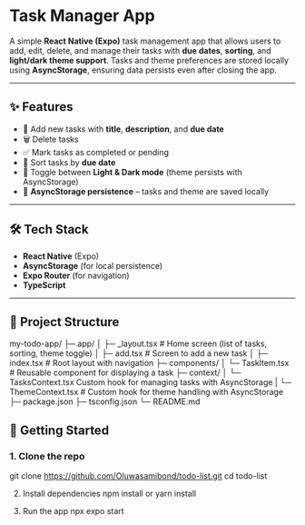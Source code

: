 # Task Manager App

A simple **React Native (Expo)** task management app that allows users to add, edit, delete, and manage their tasks with **due dates**, **sorting**, and **light/dark theme support**. Tasks and theme preferences are stored locally using **AsyncStorage**, ensuring data persists even after closing the app.

---

## ✨ Features

- 📌 Add new tasks with **title**, **description**, and **due date**
- 🗑️ Delete tasks
- ✅ Mark tasks as completed or pending
- 📅 Sort tasks by **due date**
- 🌙 Toggle between **Light & Dark mode** (theme persists with AsyncStorage)
- 💾 **AsyncStorage persistence** – tasks and theme are saved locally

---

## 🛠️ Tech Stack

- **React Native** (Expo)
- **AsyncStorage** (for local persistence)
- **Expo Router** (for navigation)
- **TypeScript**

---

## 📂 Project Structure

my-todo-app/
├─ app/
│ ├─ \_layout.tsx # Home screen (list of tasks, sorting, theme toggle)
│ ├─ add.tsx # Screen to add a new task
│ ├─ index.tsx # Root layout with navigation
├─ components/
│ └─ TaskItem.tsx # Reusable component for displaying a task
├─ context/
│ └─ TasksContext.tsx Custom hook for managing tasks with AsyncStorage
| └─ ThemeContext.tsx # Custom hook for theme handling with AsyncStorage
├─ package.json
├─ tsconfig.json
└─ README.md

## 🚀 Getting Started

### 1. Clone the repo

git clone https://github.com/Oluwasamibond/todo-list.git
cd todo-list

2. Install dependencies
   npm install
   or
   yarn install

3. Run the app
   npx expo start
